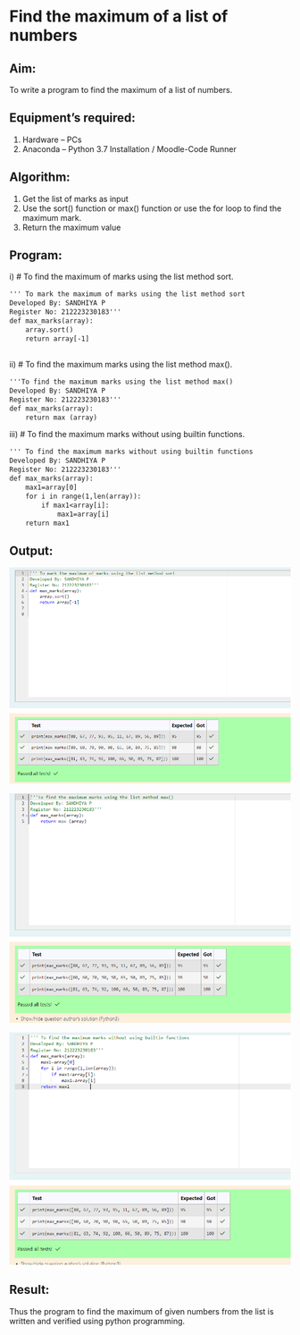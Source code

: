 # Find the maximum of a list of numbers
## Aim:
To write a program to find the maximum of a list of numbers.
## Equipment’s required:
1.	Hardware – PCs
2.	Anaconda – Python 3.7 Installation / Moodle-Code Runner
## Algorithm:
1.	Get the list of marks as input
2.	Use the sort() function or max() function or use the for loop to find the maximum mark.
3.	Return the maximum value
## Program:

i)	# To find the maximum of marks using the list method sort.
```
''' To mark the maximum of marks using the list method sort
Developed By: SANDHIYA P
Register No: 212223230183'''
def max_marks(array):
    array.sort()
    return array[-1]
    
```

ii)	# To find the maximum marks using the list method max().
```
'''To find the maximum marks using the list method max()
Developed By: SANDHIYA P
Register No: 212223230183'''
def max_marks(array):
    return max (array)

```

iii) # To find the maximum marks without using builtin functions.
```
''' To find the maximum marks without using builtin functions
Developed By: SANDHIYA P
Register No: 212223230183'''
def max_marks(array):
    max1=array[0]
    for i in range(1,len(array)):
        if max1<array[i]:
            max1=array[i]
    return max1        

```
## Output:
![alt text](<Screenshot 2024-04-06 201852.png>)

![alt text](<Screenshot 2024-04-06 201941.png>)

![alt text](<Screenshot 2024-04-06 201426.png>)


## Result:
Thus the program to find the maximum of given numbers from the list is written and verified using python programming.
